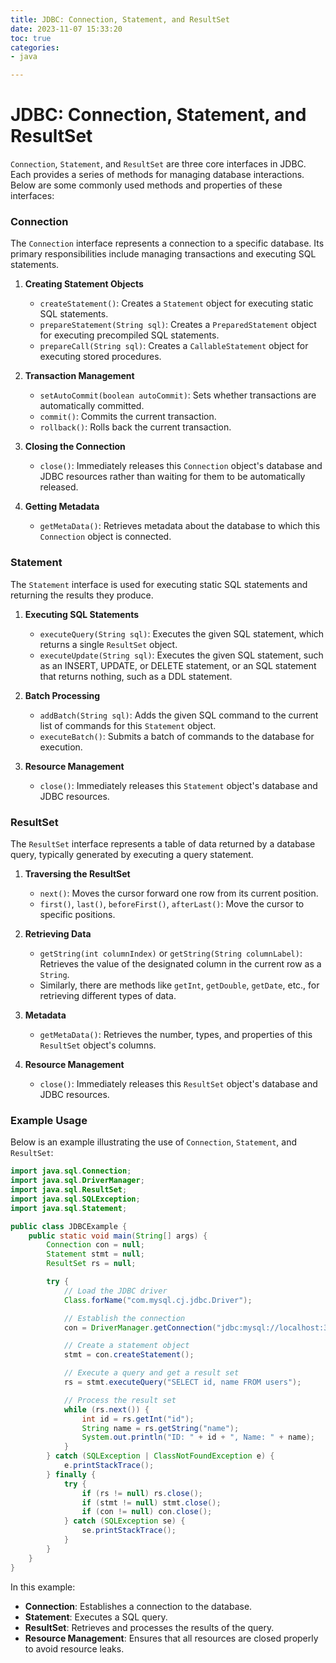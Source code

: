 ```yaml
---
title: JDBC: Connection, Statement, and ResultSet
date: 2023-11-07 15:33:20
toc: true  
categories:  
- java  

---
```




# JDBC: Connection, Statement, and ResultSet

`Connection`, `Statement`, and `ResultSet` are three core interfaces in JDBC. Each provides a series of methods for managing database interactions. Below are some commonly used methods and properties of these interfaces:

### Connection

The `Connection` interface represents a connection to a specific database. Its primary responsibilities include managing transactions and executing SQL statements.

1. **Creating Statement Objects**
   - `createStatement()`: Creates a `Statement` object for executing static SQL statements.
   - `prepareStatement(String sql)`: Creates a `PreparedStatement` object for executing precompiled SQL statements.
   - `prepareCall(String sql)`: Creates a `CallableStatement` object for executing stored procedures.

2. **Transaction Management**
   - `setAutoCommit(boolean autoCommit)`: Sets whether transactions are automatically committed.
   - `commit()`: Commits the current transaction.
   - `rollback()`: Rolls back the current transaction.

3. **Closing the Connection**
   - `close()`: Immediately releases this `Connection` object's database and JDBC resources rather than waiting for them to be automatically released.

4. **Getting Metadata**
   - `getMetaData()`: Retrieves metadata about the database to which this `Connection` object is connected.

### Statement

The `Statement` interface is used for executing static SQL statements and returning the results they produce.

1. **Executing SQL Statements**
   - `executeQuery(String sql)`: Executes the given SQL statement, which returns a single `ResultSet` object.
   - `executeUpdate(String sql)`: Executes the given SQL statement, such as an INSERT, UPDATE, or DELETE statement, or an SQL statement that returns nothing, such as a DDL statement.

2. **Batch Processing**
   - `addBatch(String sql)`: Adds the given SQL command to the current list of commands for this `Statement` object.
   - `executeBatch()`: Submits a batch of commands to the database for execution.

3. **Resource Management**
   - `close()`: Immediately releases this `Statement` object's database and JDBC resources.

### ResultSet

The `ResultSet` interface represents a table of data returned by a database query, typically generated by executing a query statement.

1. **Traversing the ResultSet**
   - `next()`: Moves the cursor forward one row from its current position.
   - `first()`, `last()`, `beforeFirst()`, `afterLast()`: Move the cursor to specific positions.

2. **Retrieving Data**
   - `getString(int columnIndex)` or `getString(String columnLabel)`: Retrieves the value of the designated column in the current row as a `String`.
   - Similarly, there are methods like `getInt`, `getDouble`, `getDate`, etc., for retrieving different types of data.

3. **Metadata**
   - `getMetaData()`: Retrieves the number, types, and properties of this `ResultSet` object's columns.

4. **Resource Management**
   - `close()`: Immediately releases this `ResultSet` object's database and JDBC resources.

### Example Usage

Below is an example illustrating the use of `Connection`, `Statement`, and `ResultSet`:

```java
import java.sql.Connection;
import java.sql.DriverManager;
import java.sql.ResultSet;
import java.sql.SQLException;
import java.sql.Statement;

public class JDBCExample {
    public static void main(String[] args) {
        Connection con = null;
        Statement stmt = null;
        ResultSet rs = null;

        try {
            // Load the JDBC driver
            Class.forName("com.mysql.cj.jdbc.Driver");

            // Establish the connection
            con = DriverManager.getConnection("jdbc:mysql://localhost:3306/mydb", "username", "password");

            // Create a statement object
            stmt = con.createStatement();

            // Execute a query and get a result set
            rs = stmt.executeQuery("SELECT id, name FROM users");

            // Process the result set
            while (rs.next()) {
                int id = rs.getInt("id");
                String name = rs.getString("name");
                System.out.println("ID: " + id + ", Name: " + name);
            }
        } catch (SQLException | ClassNotFoundException e) {
            e.printStackTrace();
        } finally {
            try {
                if (rs != null) rs.close();
                if (stmt != null) stmt.close();
                if (con != null) con.close();
            } catch (SQLException se) {
                se.printStackTrace();
            }
        }
    }
}
```

In this example:

- **Connection**: Establishes a connection to the database.
- **Statement**: Executes a SQL query.
- **ResultSet**: Retrieves and processes the results of the query.
- **Resource Management**: Ensures that all resources are closed properly to avoid resource leaks.